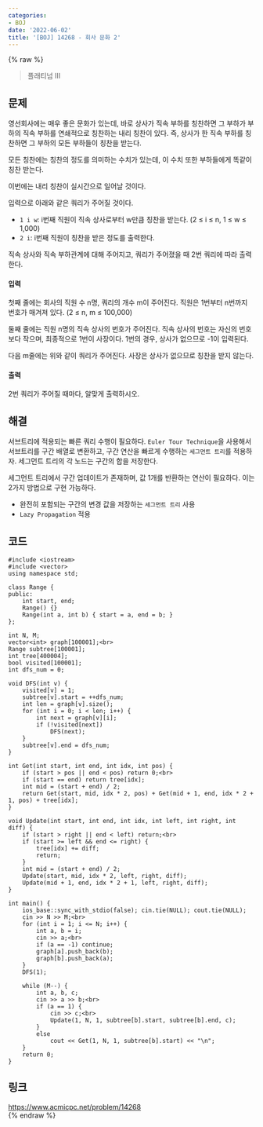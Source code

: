 ```yaml
---
categories:
- BOJ
date: '2022-06-02'
title: '[BOJ] 14268 - 회사 문화 2'
---
```


{% raw %}
> 플래티넘 III<br>

## 문제
영선회사에는 매우 좋은 문화가 있는데, 바로 상사가 직속 부하를 칭찬하면 그 부하가 부하의 직속 부하를 연쇄적으로 칭찬하는 내리 칭찬이 있다. 즉, 상사가 한 직속 부하를 칭찬하면 그 부하의 모든 부하들이 칭찬을 받는다.

모든 칭찬에는 칭찬의 정도를 의미하는 수치가 있는데, 이 수치 또한 부하들에게 똑같이 칭찬 받는다.

이번에는 내리 칭찬이 실시간으로 일어날 것이다.

입력으로 아래와 같은 쿼리가 주어질 것이다.

-   `1 i w`: i번째 직원이 직속 상사로부터 w만큼 칭찬을 받는다. (2 ≤ i ≤ n, 1 ≤ w ≤ 1,000)
-   `2 i`: i번째 직원이 칭찬을 받은 정도를 출력한다.

직속 상사와 직속 부하관계에 대해 주어지고, 쿼리가 주어졌을 때 2번 쿼리에 따라 출력한다.

#### 입력
첫째 줄에는 회사의 직원 수 n명, 쿼리의 개수 m이 주어진다. 직원은 1번부터 n번까지 번호가 매겨져 있다. (2 ≤ n, m ≤ 100,000)

둘째 줄에는 직원 n명의 직속 상사의 번호가 주어진다. 직속 상사의 번호는 자신의 번호보다 작으며, 최종적으로 1번이 사장이다. 1번의 경우, 상사가 없으므로 -1이 입력된다.

다음 m줄에는 위와 같이 쿼리가 주어진다. 사장은 상사가 없으므로 칭찬을 받지 않는다.

#### 출력
2번 쿼리가 주어질 때마다, 알맞게 출력하시오.

## 해결
서브트리에 적용되는 빠른 쿼리 수행이 필요하다. `Euler Tour Technique`을 사용해서 서브트리를 구간 배열로 변환하고, 구간 연산을 빠르게 수행하는 `세그먼트 트리`를 적용하자. 세그먼트 트리의 각 노드는 구간의 합을 저장한다.

세그먼트 트리에서 구간 업데이트가 존재하며, 값 1개를 반환하는 연산이 필요하다. 이는 2가지 방법으로 구현 가능하다.
- 완전히 포함되는 구간의 변경 값을 저장하는 `세그먼트 트리` 사용
- `Lazy Propagation` 적용

## 코드
```
#include <iostream>
#include <vector>
using namespace std;

class Range {
public:
	int start, end;
	Range() {}
	Range(int a, int b) { start = a, end = b; }
};

int N, M;
vector<int> graph[100001];<br>
Range subtree[100001];
int tree[400004];
bool visited[100001];
int dfs_num = 0;

void DFS(int v) {
	visited[v] = 1;
	subtree[v].start = ++dfs_num;
	int len = graph[v].size();
	for (int i = 0; i < len; i++) {
		int next = graph[v][i];
		if (!visited[next])
			DFS(next);
	}
	subtree[v].end = dfs_num;
}

int Get(int start, int end, int idx, int pos) {
	if (start > pos || end < pos) return 0;<br>
	if (start == end) return tree[idx];
	int mid = (start + end) / 2;
	return Get(start, mid, idx * 2, pos) + Get(mid + 1, end, idx * 2 + 1, pos) + tree[idx];
}

void Update(int start, int end, int idx, int left, int right, int diff) {
	if (start > right || end < left) return;<br>
	if (start >= left && end <= right) {
		tree[idx] += diff;
		return;
	}
	int mid = (start + end) / 2;
	Update(start, mid, idx * 2, left, right, diff);
	Update(mid + 1, end, idx * 2 + 1, left, right, diff);
}

int main() {
	ios_base::sync_with_stdio(false); cin.tie(NULL); cout.tie(NULL);
	cin >> N >> M;<br>
	for (int i = 1; i <= N; i++) {
		int a, b = i;
		cin >> a;<br>
		if (a == -1) continue;
		graph[a].push_back(b);
		graph[b].push_back(a);
	}
	DFS(1);

	while (M--) {
		int a, b, c;
		cin >> a >> b;<br>
		if (a == 1) {
			cin >> c;<br>
			Update(1, N, 1, subtree[b].start, subtree[b].end, c);
		}
		else
			cout << Get(1, N, 1, subtree[b].start) << "\n";
	}
	return 0;
}
```

## 링크
https://www.acmicpc.net/problem/14268<br>
{% endraw %}